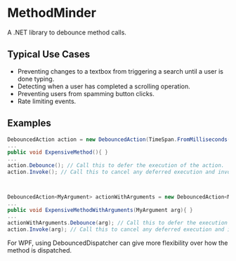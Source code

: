 # MethodMinder
A .NET library to debounce method calls.

## Typical Use Cases
- Preventing changes to a textbox from triggering a search until a user is done typing.
- Detecting when a user has completed a scrolling operation.
- Preventing users from spamming button clicks.
- Rate limiting events.


## Examples
```csharp
DebouncedAction action = new DebouncedAction(TimeSpan.FromMilliseconds(150), ExpensiveMethod);
...
public void ExpensiveMethod(){ }
...
action.Debounce(); // Call this to defer the execution of the action.
action.Invoke(); // Call this to cancel any deferred execution and invoke immediately.



DebouncedAction<MyArgument> actionWithArguments = new DebouncedAction<MyArgument>(TimeSpan.FromMilliseconds(150), ExpensiveMethodWithArguments);
...
public void ExpensiveMethodWithArguments(MyArgument arg){ }
...
actionWithArguments.Debounce(arg); // Call this to defer the execution of the action.
action.Invoke(arg); // Call this to cancel any deferred execution and invoke immediately.
```

For WPF, using DebouncedDispatcher can give more flexibility over how the method is dispatched.